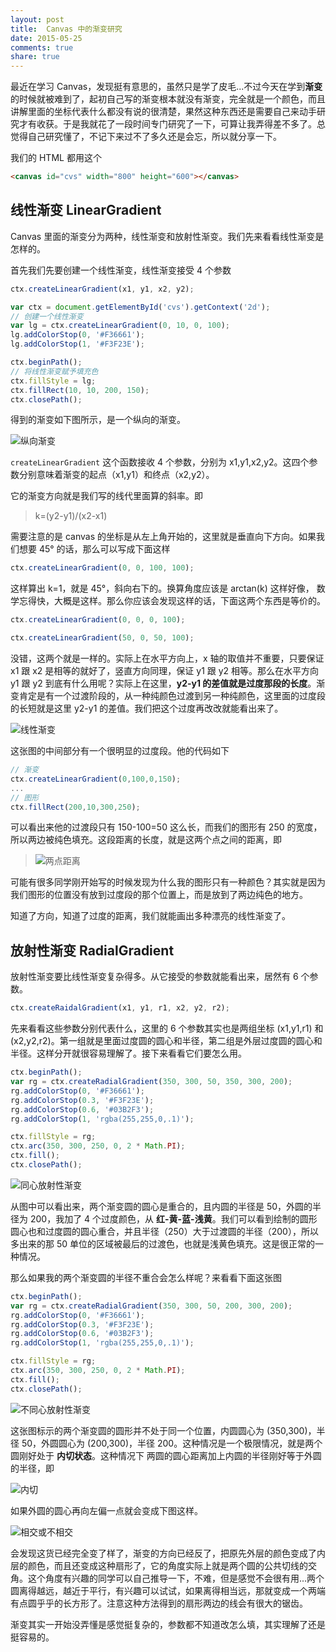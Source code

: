 ```yaml
---
layout: post
title:  Canvas 中的渐变研究
date: 2015-05-25
comments: true
share: true
---
```


最近在学习 Canvas，发现挺有意思的，虽然只是学了皮毛...不过今天在学到**渐变**的时候就被难到了，起初自己写的渐变根本就没有渐变，完全就是一个颜色，而且讲解里面的坐标代表什么都没有说的很清楚，果然这种东西还是需要自己来动手研究才有收获。于是我就花了一段时间专门研究了一下，可算让我弄得差不多了。总觉得自己研究懂了，不记下来过不了多久还是会忘，所以就分享一下。

我们的 HTML 都用这个

```html
<canvas id="cvs" width="800" height="600"></canvas>
```

## 线性渐变 LinearGradient

Canvas 里面的渐变分为两种，线性渐变和放射性渐变。我们先来看看线性渐变是怎样的。

首先我们先要创建一个线性渐变，线性渐变接受 4 个参数

```javascript
ctx.createLinearGradient(x1, y1, x2, y2);
```

```javascript
var ctx = document.getElementById('cvs').getContext('2d');
// 创建一个线性渐变
var lg = ctx.createLinearGradient(0, 10, 0, 100);
lg.addColorStop(0, '#F36661');
lg.addColorStop(1, '#F3F23E');

ctx.beginPath();
// 将线性渐变赋予填充色
ctx.fillStyle = lg;
ctx.fillRect(10, 10, 200, 150);
ctx.closePath();
```

得到的渐变如下图所示，是一个纵向的渐变。

![纵向渐变]({{site.imgurl}}2015-05-25/zxjb.png)

`createLinearGradient` 这个函数接收 4 个参数，分别为 x1,y1,x2,y2。这四个参数分别意味着渐变的起点（x1,y1）和终点（x2,y2）。

它的渐变方向就是我们写的线代里面算的斜率。即

> k=(y2-y1)/(x2-x1)

需要注意的是 canvas 的坐标是从左上角开始的，这里就是垂直向下方向。如果我们想要 45° 的话，那么可以写成下面这样

```javascript
ctx.createLinearGradient(0, 0, 100, 100);
```

这样算出 k=1，就是 45°，斜向右下的。换算角度应该是 arctan(k) 这样好像， 数学忘得快，大概是这样。那么你应该会发现这样的话，下面这两个东西是等价的。

```javascript
ctx.createLinearGradient(0, 0, 0, 100);

ctx.createLinearGradient(50, 0, 50, 100);
```

没错，这两个就是一样的。实际上在水平方向上，x 轴的取值并不重要，只要保证 x1 跟 x2 是相等的就好了，竖直方向同理，保证 y1 跟 y2 相等。那么在水平方向 y1 跟 y2 到底有什么用呢？实际上在这里，**y2-y1 的差值就是过度那段的长度**。渐变肯定是有一个过渡阶段的，从一种纯颜色过渡到另一种纯颜色，这里面的过度段的长短就是这里 y2-y1 的差值。我们把这个过度再改改就能看出来了。

![线性渐变]({{site.imgurl}}2015-05-25/xxjb.png)

这张图的中间部分有一个很明显的过度段。他的代码如下

```javascript
// 渐变
ctx.createLinearGradient(0,100,0,150);
...
// 图形
ctx.fillRect(200,10,300,250);
```

可以看出来他的过渡段只有 150-100=50 这么长，而我们的图形有 250 的宽度，所以两边被纯色填充。这段距离的长度，就是这两个点之间的距离，即

> ![两点距离]({{site.imgurl}}2015-05-25/ldjl.png)

可能有很多同学刚开始写的时候发现为什么我的图形只有一种颜色？其实就是因为我们图形的位置没有放到过度段的那个位置上，而是放到了两边纯色的地方。

知道了方向，知道了过度的距离，我们就能画出多种漂亮的线性渐变了。

## 放射性渐变 RadialGradient

放射性渐变要比线性渐变复杂得多。从它接受的参数就能看出来，居然有 6 个参数。

```javascript
ctx.createRaidalGradient(x1, y1, r1, x2, y2, r2);
```

先来看看这些参数分别代表什么，这里的 6 个参数其实也是两组坐标 (x1,y1,r1) 和 (x2,y2,r2)。第一组就是里面过度圆的圆心和半径，第二组是外层过度圆的圆心和半径。这样分开就很容易理解了。接下来看看它们要怎么用。

```javascript
ctx.beginPath();
var rg = ctx.createRadialGradient(350, 300, 50, 350, 300, 200);
rg.addColorStop(0, '#F36661');
rg.addColorStop(0.3, '#F3F23E');
rg.addColorStop(0.6, '#03B2F3');
rg.addColorStop(1, 'rgba(255,255,0,.1)');

ctx.fillStyle = rg;
ctx.arc(350, 300, 250, 0, 2 * Math.PI);
ctx.fill();
ctx.closePath();
```

![同心放射性渐变]({{site.imgurl}}2015-05-25/txfsxjb.jpg)

从图中可以看出来，两个渐变圆的圆心是重合的，且内圆的半径是 50，外圆的半径为 200，我加了 4 个过度颜色，从 **红-黄-蓝-浅黄**。我们可以看到绘制的圆形圆心也和过度圆的圆心重合，并且半径（250）大于过渡圆的半径（200），所以多出来的那 50 单位的区域被最后的过渡色，也就是浅黄色填充。这是很正常的一种情况。

那么如果我的两个渐变圆的半径不重合会怎么样呢？来看看下面这张图

```javascript
ctx.beginPath();
var rg = ctx.createRadialGradient(350, 300, 50, 200, 300, 200);
rg.addColorStop(0, '#F36661');
rg.addColorStop(0.3, '#F3F23E');
rg.addColorStop(0.6, '#03B2F3');
rg.addColorStop(1, 'rgba(255,255,0,.1)');

ctx.fillStyle = rg;
ctx.arc(350, 300, 250, 0, 2 * Math.PI);
ctx.fill();
ctx.closePath();
```

![不同心放射性渐变]({{site.imgurl}}2015-05-25/btxfsxjb.png)

这张图标示的两个渐变圆的圆形并不处于同一个位置，内圆圆心为 (350,300)，半径 50，外圆圆心为 (200,300)，半径 200。这种情况是一个极限情况，就是两个圆刚好处于 **内切状态**。这种情况下 两圆的圆心距离加上内圆的半径刚好等于外圆的半径，即

![内切]({{site.imgurl}}2015-05-25/nq.png)

如果外圆的圆心再向左偏一点就会变成下图这样。

![相交或不相交]({{site.imgurl}}2015-05-25/xjhbxj.png)

会发现这货已经完全变了样了，渐变的方向已经反了，把原先外层的颜色变成了内层的颜色，而且还变成这种扇形了，它的角度实际上就是两个圆的公共切线的交角。这个角度有兴趣的同学可以自己推导一下，不难，但是感觉不会很有用...两个圆离得越远，越近于平行，有兴趣可以试试，如果离得相当远，那就变成一个两端有点圆乎乎的长方形了。注意这种方法得到的扇形两边的线会有很大的锯齿。

渐变其实一开始没弄懂是感觉挺复杂的，参数都不知道改怎么填，其实理解了还是挺容易的。
